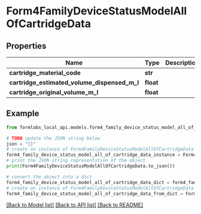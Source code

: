 # Form4FamilyDeviceStatusModelAllOfCartridgeData


## Properties

Name | Type | Description | Notes
------------ | ------------- | ------------- | -------------
**cartridge_material_code** | **str** |  | 
**cartridge_estimated_volume_dispensed_m_l** | **float** |  | 
**cartridge_original_volume_m_l** | **float** |  | 

## Example

```python
from formlabs_local_api.models.form4_family_device_status_model_all_of_cartridge_data import Form4FamilyDeviceStatusModelAllOfCartridgeData

# TODO update the JSON string below
json = "{}"
# create an instance of Form4FamilyDeviceStatusModelAllOfCartridgeData from a JSON string
form4_family_device_status_model_all_of_cartridge_data_instance = Form4FamilyDeviceStatusModelAllOfCartridgeData.from_json(json)
# print the JSON string representation of the object
print(Form4FamilyDeviceStatusModelAllOfCartridgeData.to_json())

# convert the object into a dict
form4_family_device_status_model_all_of_cartridge_data_dict = form4_family_device_status_model_all_of_cartridge_data_instance.to_dict()
# create an instance of Form4FamilyDeviceStatusModelAllOfCartridgeData from a dict
form4_family_device_status_model_all_of_cartridge_data_from_dict = Form4FamilyDeviceStatusModelAllOfCartridgeData.from_dict(form4_family_device_status_model_all_of_cartridge_data_dict)
```
[[Back to Model list]](../README.md#documentation-for-models) [[Back to API list]](../README.md#documentation-for-api-endpoints) [[Back to README]](../README.md)


